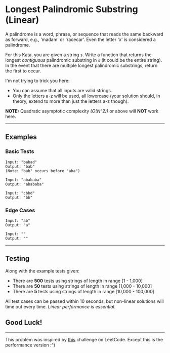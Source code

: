 # Longest Palindromic Substring (Linear)

A palindrome is a word, phrase, or sequence that reads the same backward as forward, e.g.,
'madam' or 'racecar'. Even the letter 'x' is considered a palindrome. 

For this Kata, you are given a string ```s```. Write a function that returns the longest _contiguous_ palindromic substring in ```s``` (it could be the entire string). In the event that there are multiple longest palindromic substrings, return the first to occur.

I'm not trying to trick you here:
- You can assume that all inputs are valid strings.
- Only the letters a-z will be used, all lowercase (your solution should, in theory, extend to more than just the letters a-z though). 

**NOTE:** Quadratic asymptotic complexity _(O(N^2))_ or above will __NOT__ work here.

-----

## Examples

### Basic Tests

```
Input: "babad"
Output: "bab"
(Note: "bab" occurs before "aba")
```
```
Input: "abababa"
Output: "abababa"
```
```
Input: "cbbd"
Output: "bb"
```

### Edge Cases

```
Input: "ab"
Output: "a"
```
```
Input: ""
Output: ""
```
-----

## Testing

Along with the example tests given:

 - There are **500** tests using strings of length in range [1 - 1,000]
 - There are **50** tests using strings of length in range [1,000 - 10,000]
 - There are **5** tests using strings of length in range [10,000 - 100,000]
 
All test cases can be passed within 10 seconds, but non-linear solutions will time out every time. _Linear performance is essential_. 

## Good Luck!

-----

This problem was inspired by [this](https://leetcode.com/problems/longest-palindromic-substring/) challenge on LeetCode. Except this is the performance version :^)
